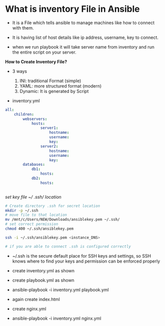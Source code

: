 # What is inventory File in Ansible

- It is a File which tells ansible to manage machines like how to connect with them.
- It is having list of host details like ip address, username, key to connect.

- when we run playbook it will take server name from inventory and run the entire script on your server.

**How to Create Inventory File?**

- 3 ways
    1. INI: traditional Format (simple)
    2. YAML: more structured format (modern)
    3. Dynamic: It is generated by Script

- inventory.yml
```yml
all:
    children:
        webservers:
            hosts:
                server1:
                    hostname:
                    username:
                    key:
                server2:
                    hostname:
                    username:
                    key:
        databases:
            db1:
                hosts:
            db2:
                hosts:
        
```

*set key file ~/ .ssh/ location*

```bash
# Create directory .ssh for secret location
mkdir -p ~/.ssh
# move file to that location
mv /mnt/c/Users/NEW/Downloads/ansiblekey.pem ~/.ssh/
# set correct permission
chmod 400 ~/.ssh/ansiblekey.pem

ssh -i ~/.ssh/ansiblekey.pem <instance_DNS>

# if you are able to connect .ssh is configured correctly

```

- ~/.ssh is the secure default place for SSH keys and settings, so SSH knows where to find your keys and permission can be enforced properly

- create inventory.yml as shown
- create playbook.yml as shown

- ansible-playbook -i inventory.yml playbook.yml

- again create index.html
- create nginx.yml
- ansible-playbook -i inventory.yml nginx.yml
